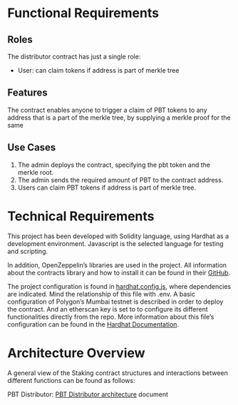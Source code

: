 # Functional Requirements
## Roles
The distributor contract has just a single role:

* User: can claim tokens if address is part of merkle tree

## Features
The contract enables anyone to trigger a claim of PBT tokens to any address that is a part of the merkle tree, by supplying a merkle proof for the same

## Use Cases
1. The admin deploys the contract, specifying the pbt token and the merkle root.
2. The admin sends the required amount of PBT to the contract address.
3. Users can claim PBT tokens if address is part of merkle tree.

# Technical Requirements
This project has been developed with Solidity language, using Hardhat as a development environment. Javascript is the selected language for testing and scripting.

In addition, OpenZeppelin’s libraries are used in the project. All information about the contracts library and how to install it can be found in their [GitHub](https://github.com/OpenZeppelin/openzeppelin-contracts).

The project configuration is found in [hardhat.config.js](hardhat.config.js), where dependencies are indicated. Mind the relationship of this file with .env. A basic configuration of Polygon’s Mumbai testnet is described in order to deploy the contract. And an etherscan key is set to to configure its different functionalities directly from the repo. More information about this file’s configuration can be found in the [Hardhat Documentation](https://hardhat.org/hardhat-runner/docs/config).

# Architecture Overview
A general view of the Staking contract structures and interactions between different functions can be found as follows:

PBT Distributor: [PBT Distributor architecture](docs/PBT_Distributor_Architecture.pdf) document
